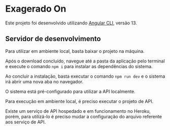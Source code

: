 # Exagerado On

Este projeto foi desenvolvido utilizando [Angular CLI](https://github.com/angular/angular-cli), versão 13.

## Servidor de desenvolvimento

Para utilizar em ambiente local, basta baixar o projeto na máquina.

Após o download concluído, navegue até a pasta da aplicação pelo terminal e execute o comando `npm i` para instalar as dependências do sistema.

Ao concluir a instalação, basta executar o comando `npm run dev` e o sistema irá abrir uma nova aba no navegador.

O sistema está pré-configurado para utilizar a API localmente.

Para execução em ambiente local, é preciso executar o projeto de API.

Existe um serviço de API hospedado e em funcionamento no Heroku, porém, para utilizá-lo é preciso mudar a configuração do arquivo referente aos serviço de API.
